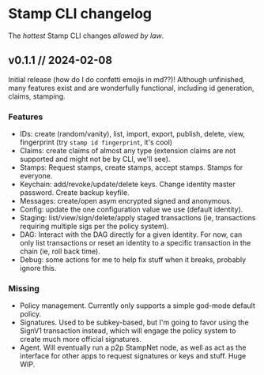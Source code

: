 # Stamp CLI changelog

The *hottest* Stamp CLI changes *allowed by law*.

## v0.1.1 // 2024-02-08

Initial release (how do I do confetti emojis in md??)! Although unfinished, many features exist and
are wonderfully functional, including id generation, claims, stamping.

### Features

- IDs: create (random/vanity), list, import, export, publish, delete, view, fingerprint (try `stamp id fingerprint`, it's cool)
- Claims: create claims of almost any type (extension claims are not supported and might not be by CLI, we'll see).
- Stamps: Request stamps, create stamps, accept stamps. Stamps for everyone.
- Keychain: add/revoke/update/delete keys. Change identity master password. Create backup keyfile.
- Messages: create/open asym encrypted signed and anonymous.
- Config: update the one configuration value we use (default identity).
- Staging: list/view/sign/delete/apply staged transactions (ie, transactions requiring multiple sigs per the policy system).
- DAG: Interact with the DAG directly for a given identity. For now, can only list transactions or reset an identity to a
  specific transaction in the chain (ie, roll back time).
- Debug: some actions for me to help fix stuff when it breaks, probably ignore this.

### Missing

- Policy management. Currently only supports a simple god-mode default policy.
- Signatures. Used to be subkey-based, but I'm going to favor using the SignV1 transaction instead, which will
  engage the policy system to create much more official signatures.
- Agent. Will eventually run a p2p StampNet node, as well as act as the interface for other apps to request signatures or
  keys and stuff. Huge WIP.

